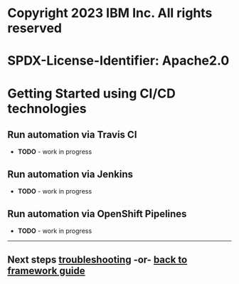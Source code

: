 #
# Copyright 2023 IBM Inc. All rights reserved
# SPDX-License-Identifier: Apache2.0
#

# Getting Started using CI/CD technologies
 
## Run automation via Travis CI
 - **TODO** - work in progress 
 <!-- NOTES

 - Environment variables:
   - SEAA_CONFIG_PATH_TO_SE_ANSIBLE_ARTIFACTS:
      ```
      $TRAVIS_BUILD_DIR/scenarios/ansible
      ```
   - ANSIBLE_FILTER_PLUGINS:
      ```
      $SEAA_CONFIG_PATH_TO_SE_ANSIBLE_ARTIFACTS/plugins/filter:~/.ansible/plugins/filter:/usr/share/ansible/plugins/filter
      ```
    # Travis ENV Vars
    # SEAA_CONFIG_PATH_TO_SE_ANSIBLE_ARTIFACTS=$TRAVIS_BUILD_DIR/scenarios/ansible
    # ANSIBLE_FILTER_PLUGINS=${SEAA_CONFIG_PATH_TO_SE_ANSIBLE_ARTIFACTS}/plugins/filter:~/.ansible/plugins/filter:/usr/share/ansible/plugins/filter
    # ANSIBLE_LIBRARY=${SEAA_CONFIG_PATH_TO_SE_ANSIBLE_ARTIFACTS}/plugins/validation:~/.ansible/plugins:/usr/share/ansible/plugins
    
 - Add [.travis.yml](../.travis.yml) file to root of branch 
 - Add SSH Keys to this [directory](../../../zoscb-e2e/ansible_roles/ocp_cluster/secrets)
 - 
  - Configure token for endpoints
   - Add SECRET ENV variable with OCP login token
   - Make sure the following is in inventory file to reference token used to login to OCP cluster
-->
## Run automation via Jenkins
 - **TODO** - work in progress 
 
## Run automation via OpenShift Pipelines
 - **TODO** - work in progress 

---
## Next steps [troubleshooting](../guide/troubleshooting.md) -or- [back to framework guide](../guide/README.md)